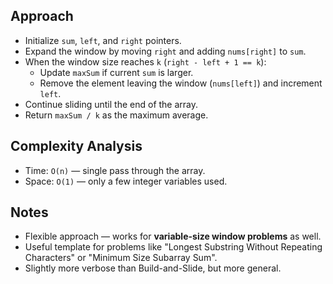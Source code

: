 ## Approach

- Initialize `sum`, `left`, and `right` pointers.
- Expand the window by moving `right` and adding `nums[right]` to `sum`.
- When the window size reaches `k` (`right - left + 1 == k`):
    - Update `maxSum` if current `sum` is larger.
    - Remove the element leaving the window (`nums[left]`) and increment `left`.
- Continue sliding until the end of the array.
- Return `maxSum / k` as the maximum average.

## Complexity Analysis
 
- Time: `O(n)` — single pass through the array.
- Space: `O(1)` — only a few integer variables used.

## Notes

- Flexible approach — works for **variable-size window problems** as well.
- Useful template for problems like "Longest Substring Without Repeating Characters" or "Minimum Size Subarray Sum".
- Slightly more verbose than Build-and-Slide, but more general.
